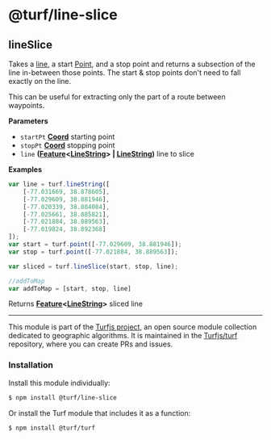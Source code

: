 # @turf/line-slice

<!-- Generated by documentation.js. Update this documentation by updating the source code. -->

## lineSlice

Takes a [line][1], a start [Point][2], and a stop point
and returns a subsection of the line in-between those points.
The start & stop points don't need to fall exactly on the line.

This can be useful for extracting only the part of a route between waypoints.

**Parameters**

-   `startPt` **[Coord][3]** starting point
-   `stopPt` **[Coord][3]** stopping point
-   `line` **([Feature][4]&lt;[LineString][5]> | [LineString][5])** line to slice

**Examples**

```javascript
var line = turf.lineString([
    [-77.031669, 38.878605],
    [-77.029609, 38.881946],
    [-77.020339, 38.884084],
    [-77.025661, 38.885821],
    [-77.021884, 38.889563],
    [-77.019824, 38.892368]
]);
var start = turf.point([-77.029609, 38.881946]);
var stop = turf.point([-77.021884, 38.889563]);

var sliced = turf.lineSlice(start, stop, line);

//addToMap
var addToMap = [start, stop, line]
```

Returns **[Feature][4]&lt;[LineString][5]>** sliced line

[1]: https://tools.ietf.org/html/rfc7946#section-3.1.4

[2]: https://tools.ietf.org/html/rfc7946#section-3.1.2

[3]: https://tools.ietf.org/html/rfc7946#section-3.1.1

[4]: https://tools.ietf.org/html/rfc7946#section-3.2

[5]: https://tools.ietf.org/html/rfc7946#section-3.1.4

<!-- This file is automatically generated. Please don't edit it directly:
if you find an error, edit the source file (likely index.js), and re-run
./scripts/generate-readmes in the turf project. -->

---

This module is part of the [Turfjs project](http://turfjs.org/), an open source
module collection dedicated to geographic algorithms. It is maintained in the
[Turfjs/turf](https://github.com/Turfjs/turf) repository, where you can create
PRs and issues.

### Installation

Install this module individually:

```sh
$ npm install @turf/line-slice
```

Or install the Turf module that includes it as a function:

```sh
$ npm install @turf/turf
```

